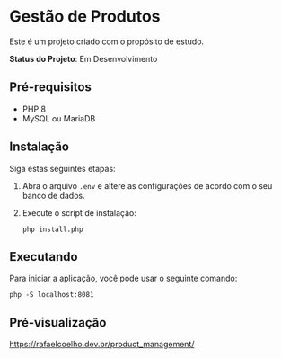 # Gestão de Produtos

Este é um projeto criado com o propósito de estudo.

**Status do Projeto**: Em Desenvolvimento

## Pré-requisitos

- PHP 8
- MySQL ou MariaDB

## Instalação

Siga estas seguintes etapas:

1. Abra o arquivo `.env` e altere as configurações de acordo com o seu banco de dados.

2. Execute o script de instalação:

   ```shell
   php install.php
   ```

## Executando

Para iniciar a aplicação, você pode usar o seguinte comando:

   ```shell
   php -S localhost:8081
   ```

## Pré-visualização
https://rafaelcoelho.dev.br/product_management/